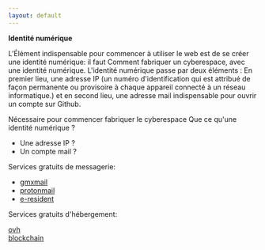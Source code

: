 ```yaml
---
layout: default
---
```

**Identité numérique**

L’Élément indispensable pour commencer à utiliser le web est de se créer une identité numérique: il faut 
Comment fabriquer un cyberespace, avec une identité numérique.
L'identité numérique passe par deux éléments : 
    En premier lieu, une adresse IP (un numéro d'identification qui est attribué de façon permanente ou provisoire à chaque appareil connecté à un réseau informatique.)
    et en second lieu, une adresse mail indispensable pour ouvrir un compte sur Github.


Nécessaire pour commencer fabriquer le cyberespace
Que ce qu'une identité numérique ?
  - Une adresse IP ?
  - Un compte mail ?
 
Services gratuits de messagerie:

 - <a href="https://www.gmx.fr/">gmxmail</a><br>
 - <a href="https://protonmail.com">protonmail</a><br>
 - <a href="https://e-resident.gov.ee/">e-resident</a>
    
 Services gratuits d'hébergement:

<a href="https://www.ovh.com/fr/domaines/offre_hebergement_start10m.xml">ovh</a><br>
<a href="https://blockchainfrance.net/">blockchain</a>
